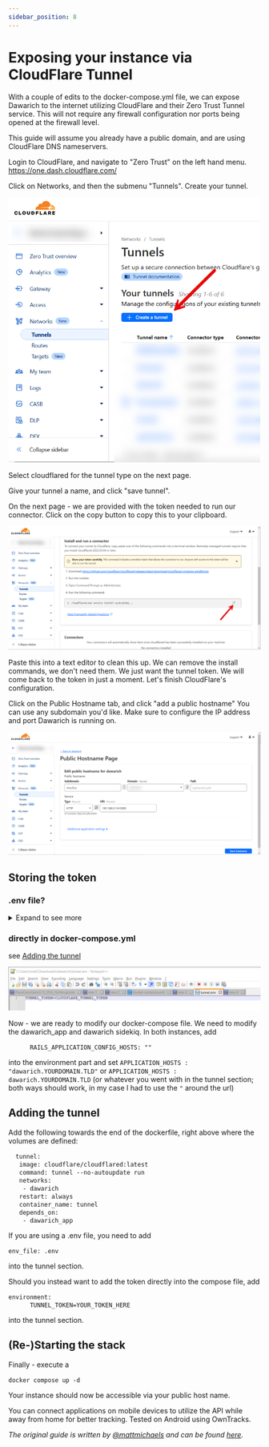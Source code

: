 ```yaml
---
sidebar_position: 8
---
```


# Exposing your instance via CloudFlare Tunnel

With a couple of edits to the docker-compose.yml file, we can expose Dawarich to the internet utilizing CloudFlare and their Zero Trust Tunnel service. This will not require any firewall configuration nor ports being opened at the firewall level.

This guide will assume you already have a public domain, and are using CloudFlare DNS nameservers.

Login to CloudFlare, and navigate to "Zero Trust" on the left hand menu. https://one.dash.cloudflare.com/

Click on Networks, and then the submenu "Tunnels".
Create your tunnel.

![Creating a tunnel](./images/creating-cloudflare-tunnel.png)

Select cloudflared for the tunnel type on the next page.

Give your tunnel a name, and click "save tunnel".

On the next page - we are provided with the token needed to run our connector. Click on the copy button to copy this to your clipboard.

![Copying Cloudflare token](./images/copying-cloudflare-token.png)

Paste this into a text editor to clean this up. We can remove the install commands, we don't need them. We just want the tunnel token. We will come back to the token in just a moment. Let's finish CloudFlare's configuration.

Click on the Public Hostname tab, and click "add a public hostname"
You can use any subdomain you'd like. Make sure to configure the IP address and port Dawarich is running on.

![Adding hostname](./images/adding-hostname.png)

## Storing the token
### .env file?
<details>
      <summary>Expand to see more</summary>
If you are using a custom .env file for your Dawarich configuration, add the variable to it like this:

```
TUNNEL_TOKEN=CLOUDFLARE_TUNNEL_TOKEN
```
</details>

### directly in docker-compose.yml
see [Adding the tunnel](./expose-instance-via-cloudflare-tunnel.md#adding-the-tunnel)

![Setting token](./images/setting-cloudflare-token.png)

Now - we are ready to modify our docker-compose file.
We need to modify the dawarich_app and dawarich sidekiq.
In both instances, add 
```
      RAILS_APPLICATION_CONFIG_HOSTS: ""
```
into the environment part and set `APPLICATION_HOSTS : "dawarich.YOURDOMAIN.TLD"` or `APPLICATION_HOSTS : dawarich.YOURDOMAIN.TLD` (or whatever you went with in the tunnel section; both ways should work, in my case I had to use the `"` around the url)

## Adding the tunnel

Add the following towards the end of the dockerfile, right above where the volumes are defined:

```
  tunnel:
   image: cloudflare/cloudflared:latest
   command: tunnel --no-autoupdate run
   networks:
    - dawarich
   restart: always
   container_name: tunnel
   depends_on:
    - dawarich_app
```

If you are using a .env file, you need to add 
```
env_file: .env
```
into the tunnel section.

Should you instead want to add the token directly into the compose file, add
```
environment:
      TUNNEL_TOKEN=YOUR_TOKEN_HERE
```
into the tunnel section.


## (Re-)Starting the stack

Finally - execute a

```
docker compose up -d
```

Your instance should now be accessible via your public host name.

You can connect applications on mobile devices to utilize the API while away from home for better tracking. Tested on Android using OwnTracks.

_The original guide is written by [@mattmichaels](https://github.com/mattmichaels) and can be found [here](https://github.com/dawarich-app/site/pull/4/files)._
